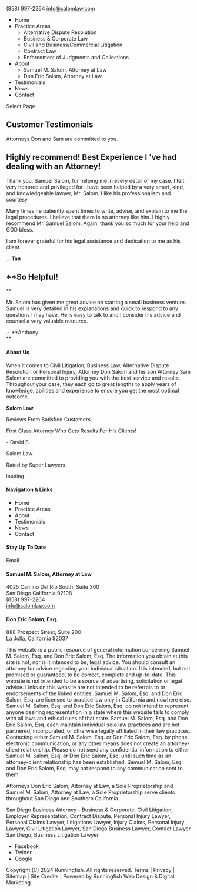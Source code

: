 (858) 997-2264 info@salomlaw.com

  * Home
  * Practice Areas
    * Alternative Dispute Resolution
    * Business & Corporate Law
    * Civil and Business/Commercial Litigation
    * Contract Law
    * Enforcement of Judgments and Collections
  * About
    * Samuel M. Salom, Attorney at Law
    * Don Eric Salom, Attorney at Law
  * Testimonials
  * News
  * Contact



Select Page

## Customer Testimonials

Attorneys Don and Sam are committed to you.

## **Highly recommend! Best Experience I 've had dealing with an Attorney!**

Thank you, Samuel Salom, for helping me in every detail of my case. I felt very honored and privileged for I have been helped by a very smart, kind, and knowledgeable lawyer, Mr. Salom. I like his professionalism and courtesy

Many times he patiently spent times to write, advise, and explain to me the legal procedures. I believe that there is no attorney like him. I highly recommend Mr. Samuel Salom. Again, thank you so much for your help and GOD bless.

I am forever grateful for his legal assistance and dedication to me as his client.

.- **Tan**

## **So Helpful!  
**

Mr. Salom has given me great advice on starting a small business venture. Samuel is very detailed in his explanations and quick to respond to any questions I may have. He is easy to talk to and I consider his advice and counsel a very valuable resource.

.- **Anthony  
**

#### About Us

When it comes to Civil Litigation, Business Law, Alternative Dispute Resolution or Personal Injury, Attorney Don Salom and his son Attorney Sam Salom are committed to providing you with the best service and results. Throughout your case, they each go to great lengths to apply years of knowledge, abilities and experience to ensure you get the most optimal outcome.   
  


**Salom Law**

Reviews From Satisfied Customers

First Class Attorney Who Gets Results For His Clients!

\- David S.

Salom Law

Rated by Super Lawyers  
  
  
loading ...

#### Navigation & Links

  * Home
  * Practice Areas
  * About
  * Testimonials
  * News
  * Contact



#### Stay Up To Date

Email

#### Samuel M. Salom, Attorney at Law

4025 Camino Del Rio South, Suite 300   
San Diego California 92108  
(858) 997-2264  
info@salomlaw.com

#### Don Eric Salom, Esq.

888 Prospect Street, Suite 200  
La Jolla, California 92037

This website is a public resource of general information concerning Samuel M. Salom, Esq. and Don Eric Salom, Esq. The information you obtain at this site is not, nor is it intended to be, legal advice. You should consult an attorney for advice regarding your individual situation. It is intended, but not promised or guaranteed, to be correct, complete and up-to-date. This website is not intended to be a source of advertising, solicitation or legal advice. Links on this website are not intended to be referrals to or endorsements of the linked entities. Samuel M. Salom, Esq. and Don Eric Salom, Esq. are licensed to practice law only in California and nowhere else. Samuel M. Salom, Esq. and Don Eric Salom, Esq. do not intend to represent anyone desiring representation in a state where this website fails to comply with all laws and ethical rules of that state. Samuel M. Salom, Esq. and Don Eric Salom, Esq. each maintain individual solo law practices and are not partnered, incorporated, or otherwise legally affiliated in their law practices. Contacting either Samuel M. Salom, Esq. or Don Eric Salom, Esq. by phone, electronic communication, or any other means does not create an attorney-client relationship. Please do not send any confidential information to either Samuel M. Salom, Esq. or Don Eric Salom, Esq. until such time as an attorney-client relationship has been established. Samuel M. Salom, Esq. and Don Eric Salom, Esq. may not respond to any communication sent to them.

Attorneys Don Eric Salom, Attorney at Law, a Sole Proprietorship and Samuel M. Salom, Attorney at Law, a Sole Proprietorship serve clients throughout San Diego and Southern California.

San Diego Business Attorney - Business & Corporate, Civil Litigation, Employer Representation, Contract Dispute. Personal Injury Lawyer, Personal Claims Lawyer, Litigations Lawyer, Injury Claims, Personal Injury Lawyer, Civil Litigation Lawyer, San Diego Business Lawyer, Contact Lawyer San Diego, Business Litigation Lawyer.

  * Facebook
  * Twitter
  * Google



Copyright (C) 2024 Runningfish. All rights reserved. Terms | Privacy | Sitemap | Site Credits | Powered by Runningfish Web Design & Digital Marketing
